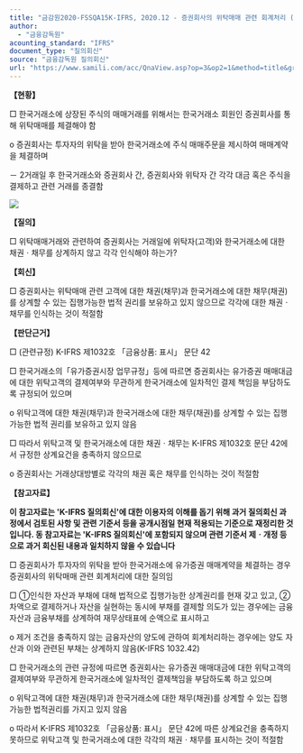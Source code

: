 ```yaml
---
title: "금감원2020-FSSQA15K-IFRS, 2020.12 - 증권회사의 위탁매매 관련 회계처리 (회신일 '11.8.17.)"
author:
  - "금융감독원"
acounting_standard: "IFRS"
document_type: "질의회신"
source: "금융감독원 질의회신"
url: "https://www.samili.com/acc/QnaView.asp?op=3&op2=1&method=title&group=2122-15;1&orgcode=1&searchword=&page=4&code=%EA%B8%88%EA%B0%90%EC%9B%902020%2DFSSQA15%5FK%2DIFRS%3A20201229"
---
```

**【현황】**

□ 한국거래소에 상장된 주식의 매매거래를 위해서는 한국거래소 회원인 증권회사를 통해 위탁매매를 체결해야 함

o 증권회사는 투자자의 위탁을 받아 한국거래소에 주식 매매주문을 제시하여 매매계약을 체결하며

－ 2거래일 후 한국거래소와 증권회사 간, 증권회사와 위탁자 간 각각 대금 혹은 주식을 결제하고 관련 거래를 종결함

![](https://www.samili.com/mImage/etc/organ/2020/2020-FSSQA15_K-IFRS-1.gif)

  
**【질의】**

□ 위탁매매거래와 관련하여 증권회사는 거래일에 위탁자(고객)와 한국거래소에 대한 채권ㆍ채무를 상계하지 않고 각각 인식해야 하는가?

  
  

**【회신】**

□ 증권회사는 위탁매매 관련 고객에 대한 채권(채무)과 한국거래소에 대한 채무(채권)를 상계할 수 있는 집행가능한 법적 권리를 보유하고 있지 않으므로 각각에 대한 채권ㆍ채무를 인식하는 것이 적절함

  
  

**【판단근거】**

□ (관련규정) K-IFRS 제1032호 「금융상품: 표시」 문단 42

  

□ 한국거래소의「유가증권시장 업무규정」등에 따르면 증권회사는 유가증권 매매대금에 대한 위탁고객의 결제여부와 무관하게 한국거래소에 일차적인 결제 책임을 부담하도록 규정되어 있으며

o 위탁고객에 대한 채권(채무)과 한국거래소에 대한 채무(채권)를 상계할 수 있는 집행 가능한 법적 권리를 보유하고 있지 않음

  

□ 따라서 위탁고객 및 한국거래소에 대한 채권ㆍ채무는 K-IFRS 제1032호 문단 42에서 규정한 상계요건을 충족하지 않으므로

o 증권회사는 거래상대방별로 각각의 채권 혹은 채무를 인식하는 것이 적절함

  
**【참고자료】**

**이 참고자료는 'K-IFRS 질의회신'에 대한 이용자의 이해를 돕기 위해 과거 질의회신 과정에서 검토된 사항 및 관련 기준서 등을 공개시점일 현재 적용되는 기준으로 재정리한 것입니다. 동 참고자료는 'K-IFRS 질의회신'에 포함되지 않으며 관련 기준서 제ㆍ개정 등으로 과거 회신된 내용과 일치하지 않을 수 있습니다**

  

□ 증권회사가 투자자의 위탁을 받아 한국거래소에 유가증권 매매계약을 체결하는 경우 증권회사의 위탁매매 관련 회계처리에 대한 질의임

  

□ ①인식한 자산과 부채에 대해 법적으로 집행가능한 상계권리를 현재 갖고 있고, ②차액으로 결제하거나 자산을 실현하는 동시에 부채를 결제할 의도가 있는 경우에는 금융자산과 금융부채를 상계하여 재무상태표에 순액으로 표시하고

o 제거 조건을 충족하지 않는 금융자산의 양도에 관하여 회계처리하는 경우에는 양도 자산과 이와 관련된 부채는 상계하지 않음(K-IFRS 1032.42)

  

□ 한국거래소의 관련 규정에 따르면 증권회사는 유가증권 매매대금에 대한 위탁고객의 결제여부와 무관하게 한국거래소에 일차적인 결제책임을 부담하도록 하고 있으며

o 위탁고객에 대한 채권(채무)과 한국거래소에 대한 채무(채권)를 상계할 수 있는 집행가능한 법적권리를 가지고 있지 않음

o 따라서 K-IFRS 제1032호 「금융상품: 표시」 문단 42에 따른 상계요건을 충족하지 못하므로 위탁고객 및 한국거래소에 대한 각각의 채권ㆍ채무를 표시하는 것이 적절함
